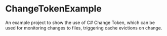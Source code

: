 # ChangeTokenExample
An example project to show the use of C# Change Token, which can be used for monitoring changes to files, triggering cache evictions on change.
